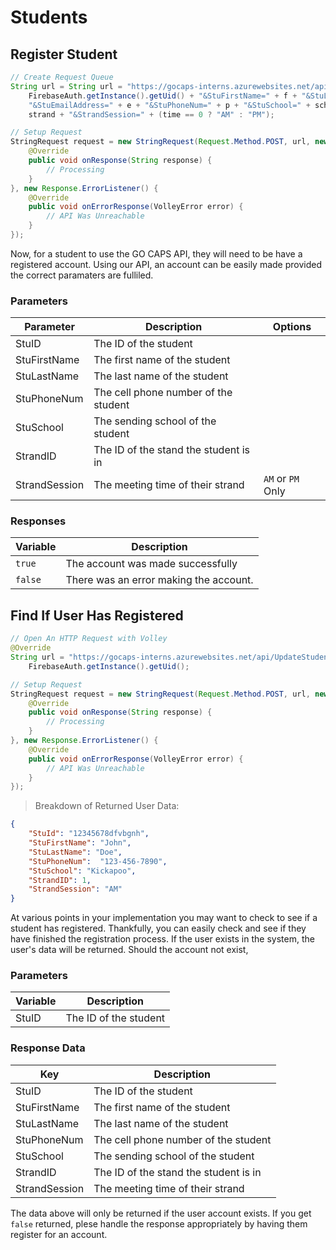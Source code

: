 # Students

## Register Student
```java
// Create Request Queue
String url = String url = "https://gocaps-interns.azurewebsites.net/api/UpdateStudent?code=12345qwerty&StuID=" + 
    FirebaseAuth.getInstance().getUid() + "&StuFirstName=" + f + "&StuLastName=" + l + 
    "&StuEmailAddress=" + e + "&StuPhoneNum=" + p + "&StuSchool=" + school + "&StrandID=" + 
    strand + "&StrandSession=" + (time == 0 ? "AM" : "PM");

// Setup Request
StringRequest request = new StringRequest(Request.Method.POST, url, new Response.Listener<String>(){
    @Override
    public void onResponse(String response) {
        // Processing
    }
}, new Response.ErrorListener() {
    @Override
    public void onErrorResponse(VolleyError error) {
        // API Was Unreachable
    }
});
```

Now, for a student to use the GO CAPS API, they will need to be have a registered account. Using our API, an account can be easily made provided the correct paramaters are fulliled.

### Parameters

Parameter | Description | Options
--------- | ----------- | -------
StuID | The ID of the student
StuFirstName | The first name of the student
StuLastName | The last name of the student
StuPhoneNum | The cell phone number of the student
StuSchool | The sending school of the student
StrandID | The ID of the stand the student is in
StrandSession | The meeting time of their strand | `AM` or `PM` Only

### Responses

Variable | Description 
------- | -----------
`true` | The account was made successfully
`false` | There was an error making the account.

## Find If User Has Registered

```java
// Open An HTTP Request with Volley
@Override
String url = "https://gocaps-interns.azurewebsites.net/api/UpdateStudent?code=12345qwerty&StuID=" +
    FirebaseAuth.getInstance().getUid();

// Setup Request
StringRequest request = new StringRequest(Request.Method.POST, url, new Response.Listener<String>(){
    @Override
    public void onResponse(String response) {
        // Processing
    }
}, new Response.ErrorListener() {
    @Override
    public void onErrorResponse(VolleyError error) {
        // API Was Unreachable
    }
});
```

> Breakdown of Returned User Data:

```json
{
    "StuId": "12345678dfvbgnh",
    "StuFirstName": "John",
    "StuLastName": "Doe",
    "StuPhoneNum":  "123-456-7890",
    "StuSchool": "Kickapoo",
    "StrandID": 1,
    "StrandSession": "AM"
}
```

At various points in your implementation you may want to check to see if a student has registered. Thankfully, you can easily check and see if they have finished the registration process. If the user exists in the system, the user's data will be returned. Should the account not exist, 

### Parameters

Variable | Description
-------- | -----------
StuID | The ID of the student

### Response Data

Key | Description
--- | -----------
StuID | The ID of the student
StuFirstName | The first name of the student
StuLastName | The last name of the student
StuPhoneNum | The cell phone number of the student
StuSchool | The sending school of the student
StrandID | The ID of the stand the student is in
StrandSession | The meeting time of their strand

<aside class="warning">
The data above will only be returned if the user account exists. If you get <code>false</code> returned, plese handle the response appropriately by having them register for an account.
</aside>